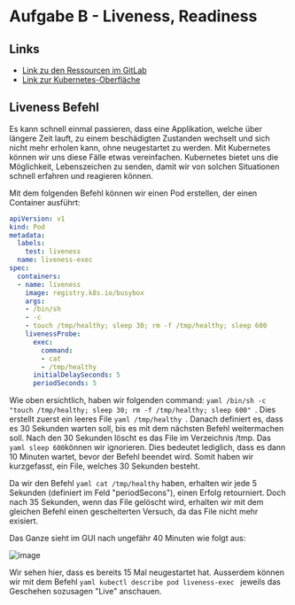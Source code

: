 # Aufgabe B - Liveness, Readiness

## Links
- [Link zu den Ressourcen im GitLab]([https://gitlab.com/ch-tbz-hf/Stud/v-cnt/-/tree/main/2_Unterrichtsressourcen/A](https://gitlab.com/ch-tbz-hf/Stud/v-cnt/-/tree/main/2_Unterrichtsressourcen/B))
- [Link zur Kubernetes-Oberfläche](https://10.5.38.10:8443/#/create?namespace=default)

## Liveness Befehl
Es kann schnell einmal passieren, dass eine Applikation, welche über längere Zeit lauft, zu einem beschädigten Zustanden wechselt und sich nicht mehr erholen kann, ohne neugestartet zu werden.
Mit Kubernetes können wir uns diese Fälle etwas vereinfachen. Kubernetes bietet uns die Möglichkeit, Lebenszeichen zu senden, damit wir von solchen Situationen schnell erfahren und reagieren können.

Mit dem folgenden Befehl können wir einen Pod erstellen, der einen Container ausführt:

```yaml
apiVersion: v1
kind: Pod
metadata:
  labels:
    test: liveness
  name: liveness-exec
spec:
  containers:
  - name: liveness
    image: registry.k8s.io/busybox
    args:
    - /bin/sh
    - -c
    - touch /tmp/healthy; sleep 30; rm -f /tmp/healthy; sleep 600
    livenessProbe:
      exec:
        command:
        - cat
        - /tmp/healthy
      initialDelaySeconds: 5
      periodSeconds: 5
```

Wie oben ersichtlich, haben wir folgenden command: ```yaml /bin/sh -c "touch /tmp/healthy; sleep 30; rm -f /tmp/healthy; sleep 600" ```. Dies erstellt zuerst ein leeres File ```yaml /tmp/healthy ```.
Danach definiert es, dass es 30 Sekunden warten soll, bis es mit dem nächsten Befehl weitermachen soll. Nach den 30 Sekunden löscht es das File im Verzeichnis /tmp. Das ```yaml sleep 600```können wir ignorieren. Dies bedeutet lediglich, dass es dann 10 Minuten wartet, bevor der Befehl beendet wird.
Somit haben wir kurzgefasst, ein File, welches 30 Sekunden besteht.

Da wir den Befehl ```yaml cat /tmp/healthy``` haben, erhalten wir jede 5 Sekunden (definiert im Feld "periodSecons"), einen Erfolg retourniert. Doch nach 35 Sekunden, wenn das File gelöscht wird, erhalten wir mit dem gleichen Befehl einen gescheiterten Versuch, da das File nicht mehr exisiert.

Das Ganze sieht im GUI nach ungefähr 40 Minuten wie folgt aus:

![image](https://github.com/Andreeyy/Aufgabe-B---Liveness-Readiness/assets/64062748/cc9e0c2c-4f6d-4b57-8a55-74fac1737c00)

Wir sehen hier, dass es bereits 15 Mal neugestartet hat. Ausserdem können wir mit dem Befehl ```yaml kubectl describe pod liveness-exec ``` jeweils das Geschehen sozusagen "Live" anschauen.
